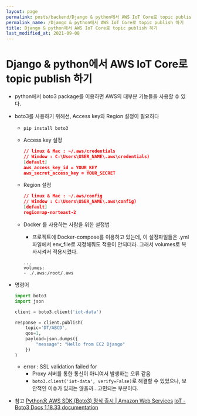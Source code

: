 ```yaml
---
layout: page
permalink: posts/backend/Django & python에서 AWS IoT Core로 topic publish 하기
permalink_name: /Django & python에서 AWS IoT Core로 topic publish 하기
title: Django & python에서 AWS IoT Core로 topic publish 하기
last_modified_at: 2021-09-08
---
```


# Django & python에서 AWS IoT Core로 topic publish 하기

- python에서 boto3 package를 이용하면 AWS의 대부분 기능들을 사용할 수 있다.
- boto3를 사용하기 위해선, Access key와 Region 설정이 필요하다
  - `pip install boto3`
  - Access key 설정
      ```json
      // linux & Mac : ~/.aws/credentials
      // Window : C:\Users\USER_NAME\.aws\credentials)
      [default]
      aws_access_key_id = YOUR_KEY
      aws_secret_access_key = YOUR_SECRET
      ```
        
  - Region 설정
    ```json
    // linux & Mac : ~/.aws/config
    // Window : C:\Users\USER_NAME\.aws\config)
    [default]
    region=ap-norteast-2
    ```
        
  - Docker 를 사용하는 사람을 위한 설정법
    - 프로젝트에 Docker-compose를 이용하고 있는데, 이 설정파일들은 .yml 파일에서 env_file로 지정해줘도 적용이 안되더라. 그래서 volumes로 복사시켜서 적용시켰다.
    
    ```docker
    ...
    volumes:
    - ./.aws:/root/.aws
    ```

- 명령어
    ```python
    import boto3
    import json
    
    client = boto3.client('iot-data')
    
    response = client.publish(
        topic='DT/ABCD',
        qos=1,
        payload=json.dumps({
            "message": "Hello from EC2 Django"
        })
    )
    ```
    
    - error : SSL validation failed for
        - Proxy 서버를 통한 통신이 아니여서 발생하는 오류 같음
        - `boto3.client('iot-data', verify=False)`로 해결할 수 있었으나, 보안적인 이슈가 있지는 않을까...고민되는 부분이다.

- 참고
    [Python용 AWS SDK (Boto3) 정식 출시 | Amazon Web Services](https://aws.amazon.com/ko/blogs/korea/now-available-aws-sdk-for-python-3-boto3/)
    [IoT - Boto3 Docs 1.18.33 documentation](https://boto3.amazonaws.com/v1/documentation/api/latest/reference/services/iot.html)
